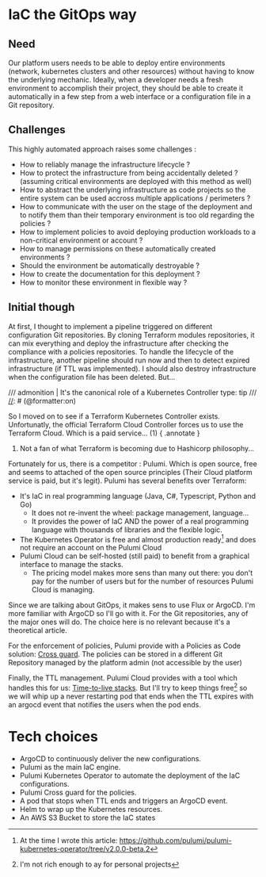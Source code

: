 # IaC the GitOps way

## Need

Our platform users needs to be able to deploy entire environments (network, kubernetes clusters and other resources)
without having to know the underlying mechanic. Ideally, when a developer needs a fresh environment to accomplish their
project, they should be able to create it automatically in a few step from a web interface or a configuration file in a
Git repository.

## Challenges

This highly automated approach raises some challenges :

- How to reliably manage the infrastructure lifecycle ?
- How to protect the infrastructure from being accidentally deleted ? (assuming critical environments are deployed
  with this method as well)
- How to abstract the underlying infrastructure as code projects so the entire system can be used accross multiple
  applications / perimeters ?
- How to communicate with the user on the stage of the deployment and to notify them than their temporary environment is
  too old regarding the policies ?
- How to implement policies to avoid deploying production workloads to a non-critical environment or account ?
- How to manage permissions on these automatically created environments ?
- Should the environment be automatically destroyable ?
- How to create the documentation for this deployment ?
- How to monitor these environment in flexible way ?

## Initial though

At first, I thought to implement a pipeline triggered on different configuration Git repositories. By cloning Terraform
modules repositories, it can mix everything and deploy the infrastructure after checking the compliance
with a policies repositories. To handle the lifecycle of the infrastructure, another pipeline should run now and
then to detect expired infrastructure (if TTL was implemented). I should also destroy infrastructure when the
configuration file has been deleted. But...

[//]: # (@formatter:off)
/// admonition | It's the canonical role of a Kubernetes Controller
    type: tip
///
[//]: # (@formatter:on)

So I moved on to see if a Terraform Kubernetes Controller exists. Unfortunatly, the official Terraform Cloud Controller
forces us to use the Terraform Cloud. Which is a paid service... (1)
{ .annotate }

1. Not a fan of what Terraform is becoming due to Hashicorp philosophy...

Fortunately for us, there is a competitor : Pulumi. Which is open source, free and seems to attached of the
open source principles (Their Cloud platform service is paid, but it's legit). Pulumi has several benefits over
Terraform:

* It's IaC in real programming language (Java, C#, Typescript, Python and Go)
    * It does not re-invent the wheel: package management, language...
    * It provides the power of IaC AND the power of a real programming language with thousands of libraries and the
      flexible logic.
* The Kubernetes Operator is free and almost production ready[^1] and does not require an account on the Pulumi Cloud
* Pulumi Cloud can be self-hosted (still paid) to benefit from a graphical interface to manage the stacks.
    * The pricing model makes more sens than many out there: you don't pay for the number of users but for the number of
      resources Pulumi Cloud is managing.

[^1]: At the time I wrote this article: https://github.com/pulumi/pulumi-kubernetes-operator/tree/v2.0.0-beta.2

Since we are talking about GitOps, it makes sens to use Flux or ArgoCD. I'm more familiar with ArgoCD so I'll go with
it. For the Git repositories, any of the major ones will do. The choice here is no relevant because it's a theoretical
article.

For the enforcement of policies, Pulumi provide with a Policies as Code
solution: [Cross guard](https://www.pulumi.com/docs/iac/packages-and-automation/crossguard/). The policies can be stored
in a different Git Repository managed by the platform admin (not accessible by the user)

Finally, the TTL management. Pulumi Cloud provides with a tool which handles this for
us: [Time-to-live stacks](https://www.pulumi.com/docs/pulumi-cloud/deployments/ttl/). But I'll try to keep things
free[^2] so we will whip up a never restarting pod that ends when the TTL expires with an argocd
event that notifies the users when the pod ends.

[^2]: I'm not rich enough to ay for personal projects

# Tech choices

* ArgoCD to continuously deliver the new configurations.
* Pulumi as the main IaC engine.
* Pulumi Kubernetes Operator to automate the deployment of the IaC configurations.
* Pulumi Cross guard for the policies.
* A pod that stops when TTL ends and triggers an ArgoCD event.
* Helm to wrap up the Kubernetes resources.
* An AWS S3 Bucket to store the IaC states